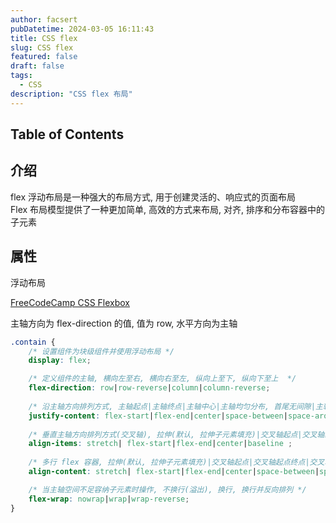 ```yaml
---
author: facsert
pubDatetime: 2024-03-05 16:11:43
title: CSS flex
slug: CSS flex
featured: false
draft: false
tags:
  - CSS
description: "CSS flex 布局"
---
```


## Table of Contents

## 介绍

flex 浮动布局是一种强大的布局方式, 用于创建灵活的、响应式的页面布局  
Flex 布局模型提供了一种更加简单, 高效的方式来布局, 对齐, 排序和分布容器中的子元素

## 属性

浮动布局

[FreeCodeCamp CSS Flexbox](https://www.freecodecamp.org/chinese/news/the-css-flexbox-handbook/#the-align-content-property)

主轴方向为 flex-direction 的值, 值为 row, 水平方向为主轴

```css
.contain {
    /* 设置组件为块级组件并使用浮动布局 */
    display: flex;

    /* 定义组件的主轴, 横向左至右, 横向右至左, 纵向上至下, 纵向下至上  */
    flex-direction: row|row-reverse|column|column-reverse;
    
    /* 沿主轴方向排列方式, 主轴起点|主轴终点|主轴中心|主轴均匀分布, 首尾无间隙|主轴均匀分布, 首尾有间隙  */
    justify-content: flex-start|flex-end|center|space-between|space-around;
    
    /* 垂直主轴方向排列方式(交叉轴), 拉伸(默认, 拉伸子元素填充)|交叉轴起点|交叉轴终点|交叉轴中心|子元素基线对齐 */
    align-items: stretch| flex-start|flex-end|center|baseline ;
    
    /* 多行 flex 容器, 拉伸(默认, 拉伸子元素填充)|交叉轴起点|交叉轴起点终点|交叉轴中心|交叉轴均匀分布(无间隙)|交叉轴均匀分布(有间隙) */
    align-content: stretch| flex-start|flex-end|center|space-between|space-around ;

    /* 当主轴空间不足容纳子元素时操作, 不换行(溢出), 换行, 换行并反向排列 */
    flex-wrap: nowrap|wrap|wrap-reverse;
}
```
